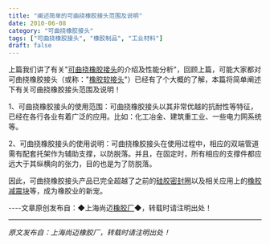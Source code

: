 ```yaml
---
title: "阐述简单的可曲挠橡胶接头范围及说明"
date: 2010-06-08
category: "可曲挠橡胶接头"
tags: ["可曲挠橡胶接头", "橡胶制品", "工业材料"]
draft: false
---
```


上篇我们讲了有关"[可曲挠橡胶接头](http://www.smpolymer.com/kequnaoxiangjiaojietou/)的介绍及性能分析"，回顾上篇，可能大家都对可曲挠橡胶接头（或称："[橡胶软接头](http://www.smpolymer.com/xiangjiaoruanjietou/)"）已经有了个大概的了解，本篇将简单阐述下有关可曲挠橡胶接头范围及说明！

1、可曲挠橡胶接头的使用范围：可曲挠橡胶接头以其非常优越的抗耐性等特征，已经在各行各业有着广泛的应用。比如：化工冶金、建筑重工业、一些电力网系统等。

2、可曲挠橡胶接头的使用说明：可曲挠橡胶接头在使用过程中，相应的双端管道需有配套托架作为辅助支撑，以防脱落。并且，在固定时，所有相应的支撑件都应远大于其纵横向的张力，目的也是为了防脱落。

因此，可曲挠橡胶接头产品已完全超越了之前的[硅胶密封圈](http://www.smpolymer.com/)以及相关应用上的[橡胶减震块](http://www.smpolymer.com/)等，成为橡胶业的新宠。

----文章原创发布自：◆上海尚迈[橡胶厂](http://www.smpolymer.com/)◆，转载时请注明出处！

---

*原文发布自：上海尚迈橡胶厂，转载时请注明出处！*
